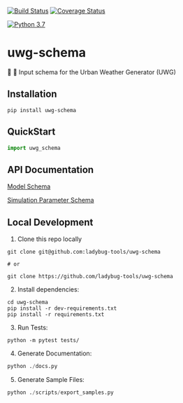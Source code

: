 [![Build Status](https://travis-ci.org/ladybug-tools/uwg-schema.svg?branch=master)](https://travis-ci.org/ladybug-tools/uwg-schema)
[![Coverage Status](https://coveralls.io/repos/github/ladybug-tools/uwg-schema/badge.svg?branch=master)](https://coveralls.io/github/ladybug-tools/uwg-schema)

[![Python 3.7](https://img.shields.io/badge/python-3.7-blue.svg)](https://www.python.org/downloads/release/python-370/)

# uwg-schema

:city_sunrise: :scroll: Input schema for the Urban Weather Generator (UWG)

## Installation

```console
pip install uwg-schema
```

## QuickStart

```python
import uwg_schema

```

## API Documentation

[Model Schema](https://ladybug-tools.github.io/uwg-schema/model.html)

[Simulation Parameter Schema](https://ladybug-tools.github.io/uwg-schema/simulation-parameter.html)

## Local Development

1. Clone this repo locally

```console
git clone git@github.com:ladybug-tools/uwg-schema

# or

git clone https://github.com/ladybug-tools/uwg-schema
```

2. Install dependencies:

```console
cd uwg-schema
pip install -r dev-requirements.txt
pip install -r requirements.txt
```

3. Run Tests:

```console
python -m pytest tests/
```

4. Generate Documentation:

```python
python ./docs.py
```

5. Generate Sample Files:

```python
python ./scripts/export_samples.py
```
